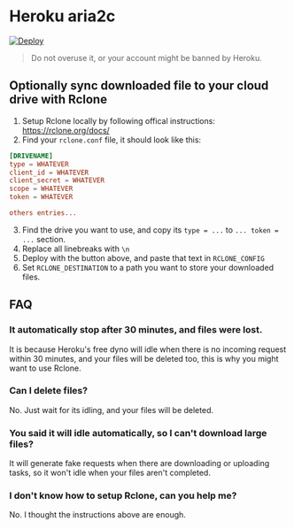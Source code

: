 # Heroku aria2c

[![Deploy](https://www.herokucdn.com/deploy/button.svg)](https://heroku.com/deploy?template=https://github.com/venom3525/aria2c-client-web/tree/master)

> Do not overuse it, or your account might be banned by Heroku.

## Optionally sync downloaded file to your cloud drive with Rclone

1. Setup Rclone locally by following offical instructions: https://rclone.org/docs/
2. Find your `rclone.conf` file, it should look like this:

```conf
[DRIVENAME]
type = WHATEVER
client_id = WHATEVER
client_secret = WHATEVER
scope = WHATEVER
token = WHATEVER

others entries...
```

3. Find the drive you want to use, and copy its `type = ...` to  `... token = ...` section.
4. Replace all linebreaks with `\n`
5. Deploy with the button above, and paste that text in `RCLONE_CONFIG`
6. Set `RCLONE_DESTINATION` to a path you want to store your downloaded files.

## FAQ

### It automatically stop after 30 minutes, and files were lost.

It is because Heroku's free dyno will idle when there is no incoming request within 30 minutes, and your files will be deleted too, this is why you might want to use Rclone.

### Can I delete files?

No. Just wait for its idling, and your files will be deleted.

### You said it will idle automatically, so I can't download large files?

It will generate fake requests when there are downloading or uploading tasks, so it won't idle when your files aren't completed.

### I don't know how to setup Rclone, can you help me?

No. I thought the instructions above are enough.
